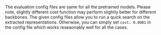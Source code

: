 The evaluation config files are same for all the pretrained models. Please note, slightly different cost function may perform slightly better for different backbones.
The given config files allow you to run a quick search on the extracted representations. Otherwise, you can simply set `cost: 0.0001` in the config file which works reseaonably well for all the cases.